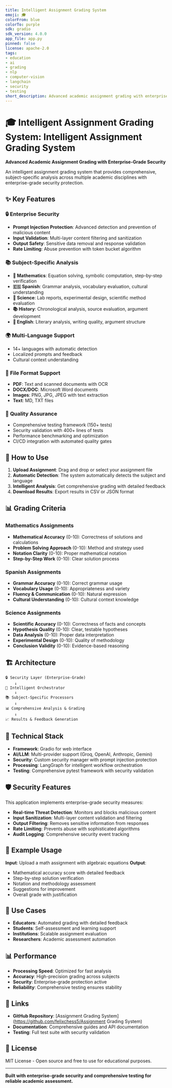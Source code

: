 ```yaml
---
title: Intelligent Assignment Grading System
emoji: 🎓
colorFrom: blue
colorTo: purple
sdk: gradio
sdk_version: 4.0.0
app_file: app.py
pinned: false
license: apache-2.0
tags:
- education
- ai
- grading
- nlp
- computer-vision
- langchain
- security
- testing
short_description: Advanced academic assignment grading with enterprise security
---
```


# 🎓 Intelligent Assignment Grading System: Intelligent Assignment Grading System

**Advanced Academic Assignment Grading with Enterprise-Grade Security**

An intelligent assignment grading system that provides comprehensive, subject-specific analysis across multiple academic disciplines with enterprise-grade security protection.

## ✨ Key Features

### 🔒 **Enterprise Security**
- **Prompt Injection Protection**: Advanced detection and prevention of malicious content
- **Input Validation**: Multi-layer content filtering and sanitization
- **Output Safety**: Sensitive data removal and response validation
- **Rate Limiting**: Abuse prevention with token bucket algorithm

### 📚 **Subject-Specific Analysis**
- **📐 Mathematics**: Equation solving, symbolic computation, step-by-step verification
- **🇪🇸 Spanish**: Grammar analysis, vocabulary evaluation, cultural understanding
- **🔬 Science**: Lab reports, experimental design, scientific method evaluation
- **📚 History**: Chronological analysis, source evaluation, argument development
- **📝 English**: Literary analysis, writing quality, argument structure

### 🌍 **Multi-Language Support**
- 14+ languages with automatic detection
- Localized prompts and feedback
- Cultural context understanding

### 📄 **File Format Support**
- **PDF**: Text and scanned documents with OCR
- **DOCX/DOC**: Microsoft Word documents
- **Images**: PNG, JPG, JPEG with text extraction
- **Text**: MD, TXT files

### 🧪 **Quality Assurance**
- Comprehensive testing framework (150+ tests)
- Security validation with 400+ lines of tests
- Performance benchmarking and optimization
- CI/CD integration with automated quality gates

## 🚀 How to Use

1. **Upload Assignment**: Drag and drop or select your assignment file
2. **Automatic Detection**: The system automatically detects the subject and language
3. **Intelligent Analysis**: Get comprehensive grading with detailed feedback
4. **Download Results**: Export results in CSV or JSON format

## 📊 Grading Criteria

### Mathematics Assignments
- **Mathematical Accuracy** (0-10): Correctness of solutions and calculations
- **Problem Solving Approach** (0-10): Method and strategy used
- **Notation Clarity** (0-10): Proper mathematical notation
- **Step-by-Step Work** (0-10): Clear solution process

### Spanish Assignments
- **Grammar Accuracy** (0-10): Correct grammar usage
- **Vocabulary Usage** (0-10): Appropriateness and variety
- **Fluency & Communication** (0-10): Natural expression
- **Cultural Understanding** (0-10): Cultural context knowledge

### Science Assignments
- **Scientific Accuracy** (0-10): Correctness of facts and concepts
- **Hypothesis Quality** (0-10): Clear, testable hypotheses
- **Data Analysis** (0-10): Proper data interpretation
- **Experimental Design** (0-10): Quality of methodology
- **Conclusion Validity** (0-10): Evidence-based reasoning

## 🏗️ Architecture

```
🔒 Security Layer (Enterprise-Grade)
    ↓
🧠 Intelligent Orchestrator
    ↓
📚 Subject-Specific Processors
    ↓
📊 Comprehensive Analysis & Grading
    ↓
📈 Results & Feedback Generation
```

## 🔧 Technical Stack

- **Framework**: Gradio for web interface
- **AI/LLM**: Multi-provider support (Groq, OpenAI, Anthropic, Gemini)
- **Security**: Custom security manager with prompt injection protection
- **Processing**: LangGraph for intelligent workflow orchestration
- **Testing**: Comprehensive pytest framework with security validation

## 🛡️ Security Features

This application implements enterprise-grade security measures:

- **Real-time Threat Detection**: Monitors and blocks malicious content
- **Input Sanitization**: Multi-layer content validation and filtering
- **Output Filtering**: Removes sensitive information from responses
- **Rate Limiting**: Prevents abuse with sophisticated algorithms
- **Audit Logging**: Comprehensive security event tracking

## 📝 Example Usage

**Input**: Upload a math assignment with algebraic equations
**Output**:
- Mathematical accuracy score with detailed feedback
- Step-by-step solution verification
- Notation and methodology assessment
- Suggestions for improvement
- Overall grade with justification

## 🎯 Use Cases

- **Educators**: Automated grading with detailed feedback
- **Students**: Self-assessment and learning support
- **Institutions**: Scalable assignment evaluation
- **Researchers**: Academic assessment automation

## 📊 Performance

- **Processing Speed**: Optimized for fast analysis
- **Accuracy**: High-precision grading across subjects
- **Security**: Enterprise-grade protection active
- **Reliability**: Comprehensive testing ensures stability

## 🔗 Links

- **GitHub Repository**: [Assignment Grading System](https://github.com/felixchess5/Assignment Grading System)
- **Documentation**: Comprehensive guides and API documentation
- **Testing**: Full test suite with security validation

## 📄 License

MIT License - Open source and free to use for educational purposes.

---

**Built with enterprise-grade security and comprehensive testing for reliable academic assessment.**